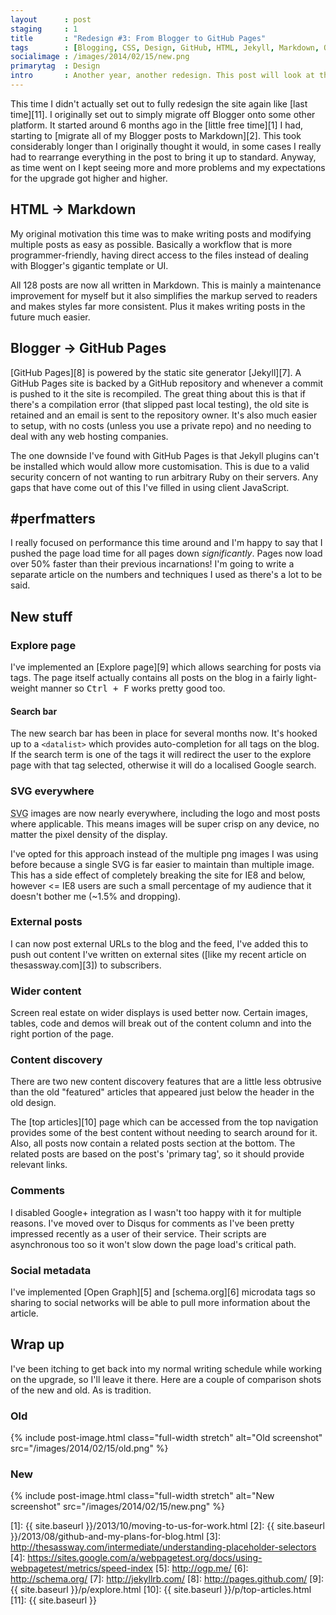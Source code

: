 ```yaml
---
layout      : post
staging     : 1
title       : "Redesign #3: From Blogger to GitHub Pages"
tags        : [Blogging, CSS, Design, GitHub, HTML, Jekyll, Markdown, Optimisation, SVG]
socialimage : /images/2014/02/15/new.png
primarytag  : Design
intro       : Another year, another redesign. This post will look at the recent overhaul to my blog, going over the new design and feature changes.
---
```


This time I didn't actually set out to fully redesign the site again like [last time][11]. I originally set out to simply migrate off Blogger onto some other platform. It started around 6 months ago in the [little free time][1] I had, starting to [migrate all of my Blogger posts to Markdown][2]. This took considerably longer than I originally thought it would, in some cases I really had to rearrange everything in the post to bring it up to standard. Anyway, as time went on I kept seeing more and more problems and my expectations for the upgrade got higher and higher.



## HTML &rarr; Markdown

My original motivation this time was to make writing posts and modifying multiple posts as easy as possible. Basically a workflow that is more programmer-friendly, having direct access to the files instead of dealing with Blogger's gigantic template or UI.

All 128 posts are now all written in Markdown. This is mainly a maintenance improvement for myself but it also simplifies the markup served to readers and makes styles far more consistent. Plus it makes writing posts in the future much easier.



## Blogger &rarr; GitHub Pages

[GitHub Pages][8] is powered by the static site generator [Jekyll][7]. A GitHub Pages site is backed by a GitHub repository and whenever a commit is pushed to it the site is recompiled. The great thing about this is that if there's a compilation error (that slipped past local testing), the old site is retained and an email is sent to the repository owner. It's also much easier to setup, with no costs (unless you use a private repo) and no needing to deal with any web hosting companies.

The one downside I've found with GitHub Pages is that Jekyll plugins can't be installed which would allow more customisation. This is due to a valid security concern of not wanting to run arbitrary Ruby on their servers. Any gaps that have come out of this I've filled in using client JavaScript.



## \#perfmatters

I really focused on performance this time around and I'm happy to say that I pushed the page load time for all pages down *significantly*. Pages now load over 50% faster than their previous incarnations! I'm going to write a separate article on the numbers and techniques I used as there's a lot to be said.



## New stuff

### Explore page

I've implemented an [Explore page][9] which allows searching for posts via tags. The page itself actually contains all posts on the blog in a fairly light-weight manner so <kbd><kbd>Ctrl</kbd> + <kbd>F</kbd></kbd> works pretty good too.

#### Search bar

The new search bar has been in place for several months now. It's hooked up to a `<datalist>` which provides auto-completion for all tags on the blog. If the search term is one of the tags it will redirect the user to the explore page with that tag selected, otherwise it will do a localised Google search.

### SVG everywhere

<abbr title="Scalable Vector Graphics">SVG</abbr> images are now nearly everywhere, including the logo and most posts where applicable. This means images will be super crisp on any device, no matter the pixel density of the display.

I've opted for this approach instead of the multiple png images I was using before because a single SVG is far easier to maintain than multiple image. This has a side effect of completely breaking the site for IE8 and below, however &lt;= IE8 users are such a small percentage of my audience that it doesn't bother me (~1.5% and dropping).

### External posts

I can now post external URLs to the blog and the feed, I've added this to push out content I've written on external sites ([like my recent article on thesassway.com][3]) to subscribers.

### Wider content

Screen real estate on wider displays is used better now. Certain images, tables, code and demos will break out of the content column and into the right portion of the page.

### Content discovery

There are two new content discovery features that are a little less obtrusive than the old "featured" articles that appeared just below the header in the old design.

The [top articles][10] page which can be accessed from the top navigation provides some of the best content without needing to search around for it. Also, all posts now contain a related posts section at the bottom. The related posts are based on the post's 'primary tag', so it should provide relevant links.

### Comments

I disabled Google+ integration as I wasn't too happy with it for multiple reasons. I've moved over to Disqus for comments as I've been pretty impressed recently as a user of their service. Their scripts are asynchronous too so it won't slow down the page load's critical path.

### Social metadata 

I've implemented [Open Graph][5] and [schema.org][6] microdata tags so sharing to social networks will be able to pull more information about the article.



## Wrap up

I've been itching to get back into my normal writing schedule while working on the upgrade, so I'll leave it there. Here are a couple of comparison shots of the new and old. As is tradition.

### Old

{% include post-image.html class="full-width stretch" alt="Old screenshot" src="/images/2014/02/15/old.png" %}

### New

{% include post-image.html class="full-width stretch" alt="New screenshot" src="/images/2014/02/15/new.png" %}



[1]: {{ site.baseurl }}/2013/10/moving-to-us-for-work.html
[2]: {{ site.baseurl }}/2013/08/github-and-my-plans-for-blog.html
[3]: http://thesassway.com/intermediate/understanding-placeholder-selectors
[4]: https://sites.google.com/a/webpagetest.org/docs/using-webpagetest/metrics/speed-index
[5]: http://ogp.me/
[6]: http://schema.org/
[7]: http://jekyllrb.com/
[8]: http://pages.github.com/
[9]: {{ site.baseurl }}/p/explore.html
[10]: {{ site.baseurl }}/p/top-articles.html
[11]: {{ site.baseurl }}